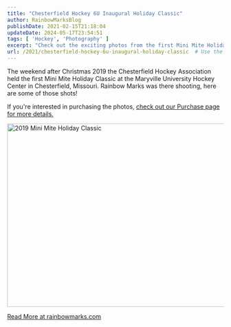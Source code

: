 ```yaml
---
title: "Chesterfield Hockey 6U Inaugural Holiday Classic"
author: RainbowMarksBlog
publishDate: 2021-02-15T21:18:04
updateDate: 2024-05-17T23:54:51
tags: [ 'Hockey', 'Photography' ]
excerpt: "Check out the exciting photos from the first Mini Mite Holiday Classic by Chesterfield Hockey Association at Maryville University Hockey Center. Purchase your favorites at rainbowmarks.com!"
url: /2021/chesterfield-hockey-6u-inaugural-holiday-classic  # Use the generated URL with year
---
```

<p>The weekend after Christmas 2019 the Chesterfield Hockey Association held the first Mini Mite Holiday Classic at the Maryville University Hockey Center in Chesterfield, Missouri. Rainbow Marks was there shooting, here are some of those shots!</p>  <p>If you&#39;re interested in purchasing the photos,&nbsp;<a href="https://www.rainbowmarks.com/purchase">check out our Purchase page for more details.</a></p>  <div class="d-flex justify-content-center"><a data-flickr-embed="true" data-footer="true" data-header="true" href="https://www.flickr.com/photos/chammond/albums/72157712391647611" title="2019 Mini Mite Holiday Classic"><img alt="2019 Mini Mite Holiday Classic" height="427" src="https://live.staticflickr.com/65535/49285492387_f4c49d911b_z.jpg" width="640" /></a> <script async src="//embedr.flickr.com/assets/client-code.js" charset="utf-8"></script></div>  <p><a href="https://rainbowmarks.com/Events/2019/12/chesterfield-hockey-6u-inaugural-holiday-classic">Read More at rainbowmarks.com</a></p> 


